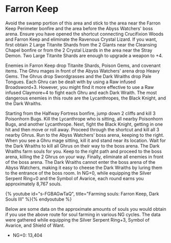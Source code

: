 # Farron Keep

Avoid the swamp portion of this area and stick to the area near the Farron Keep
Perimeter bonfire and the area before the Abyss Watchers' boss arena. Ensure you
have opened the shortcut connecting Crucifixion Woods and Farron Keep and
eliminate the Ravenous Crystal Lizard. If you want, first obtain 2 Large
Titanite Shards from the 2 Giants near the Cleansing Chapel bonfire or from the
2 Crystal Lizards in the area near the Stray Demon. Two Large Titanite Shards
are enough to upgrade a weapon to +4.

Enemies in Farron Keep drop Titanite Shards, Poison Gems, and covenant items.
The Ghru mages in front of the Abyss Watchers' arena drop Heavy Gems. The Ghrus
drop Swordgrasses and the Dark Wraiths drop Pale Tongues. Each Ghru can be dealt
with by using a Raw infused Broadsword+3. However, you might find it more
effective to use a Raw infused Claymore+4 to fight each Ghru and each Dark
Wraith. The most dangerous enemies in this route are the Lycanthropes, the Black
Knight, and the Dark Wraiths.

Starting from the Halfway Fortress bonfire, jump down 2 cliffs and kill 3
Poisonhorn Bugs. Kill the Lycanthrope who is sitting, all nearby Poisonhorn
Bugs, and another Lycanthrope. Next, fight the Black Knight, getting in one hit
and then move or roll away. Proceed through the shortcut and kill all 3 nearby
Ghrus. Run to the Abyss Watchers' boss arena, keeping to the right. When you see
a Ghru mage sitting, kill it and stand near its location. Wait for the Dark
Wraiths to kill all Ghrus on their way to the boss arena. The Dark Wraiths farm
souls for you. Keep to the right path and proceed to the boss arena, killing the
2 Ghrus on your way. Finally, eliminate all enemies in front of the boss arena.
The Dark Wraiths cannot enter the boss arena of the Abyss Watchers, making it
easy to cheese the Dark Wraiths by luring them to the entrance of the boss room.
In NG+0, while equipping the Silver Serpent Ring+0 and the Symbol of Avarice,
each round earns you approximately 8,767 souls.

{% youtube id="s-FGBAGwTaQ", title="Farming souls: Farron Keep, Dark Souls III" %}{% endyoutube %}

Below are some data on the approximate amounts of souls you would obtain if you
use the above route for soul farming in various NG cycles. The data were
gathered while equipping the Silver Serpent Ring+3, Symbol of Avarice, and
Shield of Want.

-   NG+0: 13,404
